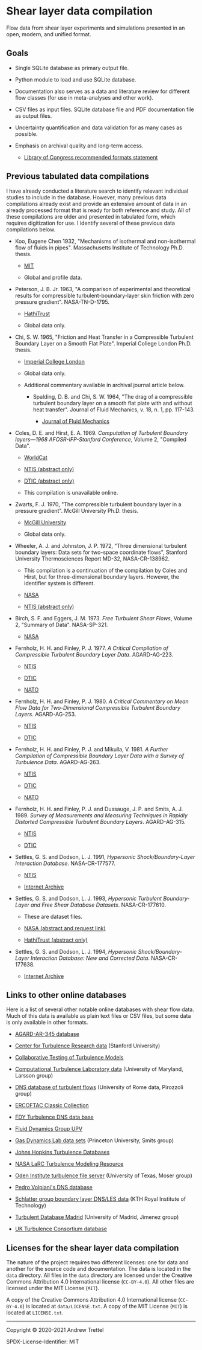 Shear layer data compilation
============================

Flow data from shear layer experiments and simulations presented in an open,
modern, and unified format.


Goals
-----

- Single SQLite database as primary output file.

- Python module to load and use SQLite database.

- Documentation also serves as a data and literature review for different flow
  classes (for use in meta-analyses and other work).

- CSV files as input files.  SQLite database file and PDF documentation file as
  output files.

- Uncertainty quantification and data validation for as many cases as possible.

- Emphasis on archival quality and long-term access.

    - [Library of Congress recommended formats statement](https://www.loc.gov/preservation/resources/rfs/)


Previous tabulated data compilations
------------------------------------

I have already conducted a literature search to identify relevant individual
studies to include in the database.  However, many previous data compilations
already exist and provide an extensive amount of data in an already processed
format that is ready for both reference and study.  All of these compilations
are older and presented in tabulated form, which requires digitization for use.
I identify several of these previous data compilations below.

- Koo, Eugene Chen 1932, "Mechanisms of isothermal and non-isothermal flow of
  fluids in pipes".  Massachusetts Institute of Technology Ph.D. thesis.

    - [MIT](http://hdl.handle.net/1721.1/61824)

    - Global and profile data.

- Peterson, J. B. Jr. 1963, "A comparison of experimental and theoretical
  results for compressible turbulent-boundary-layer skin friction with zero
  pressure gradient".  NASA-TN-D-1795.

    - [HathiTrust](https://hdl.handle.net/2027/uiug.30112008542125?urlappend=%3Bseq=373)

    - Global data only.

- Chi, S. W. 1965, "Friction and Heat Transfer in a Compressible Turbulent
  Boundary Layer on a Smooth Flat Plate".  Imperial College London Ph.D.
  thesis.

    - [Imperial College London](http://hdl.handle.net/10044/1/15754)

    - Global data only.

    - Additional commentary available in archival journal article below.

        - Spalding, D. B. and Chi, S. W. 1964, "The drag of a compressible
          turbulent boundary layer on a smooth flat plate with and without heat
          transfer".  Journal of Fluid Mechanics, v. 18, n. 1, pp. 117-143.

            - [Journal of Fluid Mechanics](https://doi.org/10.1017/S0022112064000088)

- Coles, D. E. and Hirst, E. A. 1969.  *Computation of Turbulent Boundary
  layers—1968 AFOSR-IFP-Stanford Conference*, Volume 2, "Compiled Data".

    - [WorldCat](https://www.worldcat.org/title/computation-of-turbulent-boundary-layers-1968-afosr-ifp-stanford-conference-proceedings/oclc/561999041)

    - [NTIS (abstract only)](https://ntrl.ntis.gov/NTRL/dashboard/searchResults/titleDetail/AD696082.xhtml)

    - [DTIC (abstract only)](https://apps.dtic.mil/sti/citations/AD0696082)

    - This compilation is unavailable online.

- Zwarts, F. J. 1970, "The compressible turbulent boundary layer in a pressure
  gradient".  McGill University Ph.D. thesis.

    - [McGill University](https://escholarship.mcgill.ca/concern/theses/xs55mc623)

    - Global data only.

- Wheeler, A. J. and Johnston, J. P. 1972, "Three dimensional turbulent
  boundary layers: Data sets for two-space coordinate flows", Stanford
  University Thermosciences Report MD-32, NASA-CR-138962.

    - This compilation is a continuation of the compilation by Coles and Hirst,
      but for three-dimensional boundary layers.  However, the identifier
      system is different.

    - [NASA](https://ntrs.nasa.gov/citations/19740021540)

    - [NTIS (abstract only)](https://ntrl.ntis.gov/NTRL/dashboard/searchResults/titleDetail/N7429653.xhtml)

- Birch, S. F. and Eggers, J. M. 1973.  *Free Turbulent Shear Flows*, Volume 2,
  "Summary of Data".  NASA-SP-321.

    - [NASA](https://ntrs.nasa.gov/search.jsp?R=19730018486)

- Fernholz, H. H. and Finley, P. J. 1977.  *A Critical Compilation of
  Compressible Turbulent Boundary Layer Data*.  AGARD-AG-223.

    - [NTIS](https://ntrl.ntis.gov/NTRL/dashboard/searchResults/titleDetail/ADA045367.xhtml)

    - [DTIC](https://apps.dtic.mil/sti/citations/ADA045367)

    - [NATO](https://www.sto.nato.int/publications/AGARD/Forms/AGARD%20Document%20Set/docsethomepage.aspx?ID=9138&FolderCTID=0x0120D5200078F9E87043356C409A0D30823AFA16F60B00B8BCE98BB37EB24A8258823D6B11F157&List=03e8ea21-64e6-4d37-8235-04fb61e122e9&RootFolder=%2Fpublications%2FAGARD%2FAGARD%2DAG%2D223)

- Fernholz, H. H. and Finley, P. J. 1980.  *A Critical Commentary on Mean Flow
  Data for Two-Dimensional Compressible Turbulent Boundary Layers*.
  AGARD-AG-253.

    - [NTIS](https://ntrl.ntis.gov/NTRL/dashboard/searchResults/titleDetail/ADA087704.xhtml)

    - [DTIC](https://apps.dtic.mil/sti/citations/ADA087704)

- Fernholz, H. H. and Finley, P. J. and Mikulla, V. 1981.  *A Further
  Compilation of Compressible Boundary Layer Data with a Survey of Turbulence
  Data*.  AGARD-AG-263.

    - [NTIS](https://ntrl.ntis.gov/NTRL/dashboard/searchResults/titleDetail/ADA111638.xhtml)

    - [DTIC](https://apps.dtic.mil/sti/citations/ADA111638)

    - [NATO](https://www.sto.nato.int/publications/AGARD/Forms/AGARD%20Document%20Set/docsethomepage.aspx?ID=9062&FolderCTID=0x0120D5200078F9E87043356C409A0D30823AFA16F60B00B8BCE98BB37EB24A8258823D6B11F157&List=03e8ea21-64e6-4d37-8235-04fb61e122e9&RootFolder=%2Fpublications%2FAGARD%2FAGARD%2DAG%2D263)

- Fernholz, H. H. and Finley, P. J. and Dussauge, J. P. and Smits, A. J. 1989.
  *Survey of Measurements and Measuring Techniques in Rapidly Distorted
  Compressible Turbulent Boundary Layers*.  AGARD-AG-315.

    - [NTIS](https://ntrl.ntis.gov/NTRL/dashboard/searchResults/titleDetail/ADA211107.xhtml)

    - [DTIC](https://apps.dtic.mil/sti/citations/ADA211107)

- Settles, G. S. and Dodson, L. J. 1991, *Hypersonic Shock/Boundary-Layer
  Interaction Database*.  NASA-CR-177577.

    - [NTIS](https://ntrl.ntis.gov/NTRL/dashboard/searchResults/titleDetail/N9115986.xhtml)

    - [Internet Archive](https://archive.org/details/nasa_techdoc_19930015337)

- Settles, G. S. and Dodson, L. J. 1993, *Hypersonic Turbulent Boundary-Layer
  and Free Shear Database Datasets*.  NASA-CR-177610.

    - These are dataset files.

    - [NASA (abstract and request link)](https://ntrs.nasa.gov/search.jsp?R=20100019476)

    - [HathiTrust (abstract only)](https://hdl.handle.net/2027/uva.x004872560?urlappend=%3Bseq=74)

- Settles, G. S. and Dodson, L. J. 1994, *Hypersonic Shock/Boundary-Layer
  Interaction Database: New and Corrected Data*.  NASA-CR-177638.

    - [Internet Archive](https://archive.org/details/nasa_techdoc_19940032012)


Links to other online databases
-------------------------------

Here is a list of several other notable online databases with shear flow data.
Much of this data is available as plain text files or CSV files, but some data
is only available in other formats.

- [AGARD-AR-345 database](https://torroja.dmt.upm.es/turbdata/agard/)

- [Center for Turbulence Research data](https://ctr.stanford.edu/research-data)
  (Stanford University)

- [Collaborative Testing of Turbulence
  Models](https://turbmodels.larc.nasa.gov/bradshaw.html)

- [Computational Turbulence Laboratory data](https://larsson.umd.edu/data/)
  (University of Maryland, Larsson group)

- [DNS database of turbulent flows](http://newton.dma.uniroma1.it/database/)
  (University of Rome data, Pirozzoli group)

- [ERCOFTAC Classic Collection](http://cfd.mace.manchester.ac.uk/ercoftac/)

- [FDY Turbulence DNS data
  base](https://www.fdy.tu-darmstadt.de/fdyresearch/dns/direkte_numerische_simulation.en.jsp)

- [Fluid Dynamics Group UPV](http://personales.upv.es/serhocal/)

- [Gas Dynamics Lab data sets](https://smits.princeton.edu/data-sets/)
  (Princeton University, Smits group)

- [Johns Hopkins Turbulence Databases](http://turbulence.pha.jhu.edu/)

- [NASA LaRC Turbulence Modeling
  Resource](https://turbmodels.larc.nasa.gov/index.html)

- [Oden Institute turbulence file server](https://turbulence.oden.utexas.edu/)
  (University of Texas, Moser group)

- [Pedro Volpiani's DNS database](https://www.psvolpiani.com/dns-database)

- [Schlatter group boundary layer DNS/LES
  data](https://www.mech.kth.se/~pschlatt/DATA/) (KTH Royal Institute of
  Technology)

- [Turbulent Database Madrid](https://torroja.dmt.upm.es/turbdata/) (University
  of Madrid, Jimenez group)

- [UK Turbulence Consortium
  database](https://www.ukturbulence.co.uk/database.html)


Licenses for the shear layer data compilation
---------------------------------------------

The nature of the project requires two different licenses: one for data and
another for the source code and documentation.  The data is located in the
`data` directory.  All files in the `data` directory are licensed under the
Creative Commons Attribution 4.0 International license (`CC-BY-4.0`).  All
other files are licensed under the MIT License (`MIT`).

A copy of the Creative Commons Attribution 4.0 International license
(`CC-BY-4.0`) is located at `data/LICENSE.txt`.  A copy of the MIT License
(`MIT`) is located at `LICENSE.txt`.


-------------------------------------------------------------------------------

Copyright © 2020-2021 Andrew Trettel

SPDX-License-Identifier: MIT
